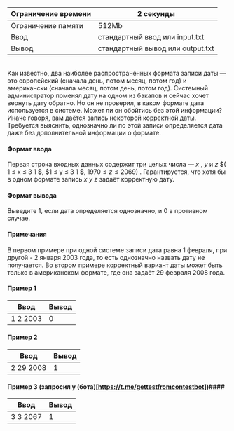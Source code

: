 | Ограничение времени 	| 2 секунды                        	|
|---------------------	|----------------------------------	|
| Ограничение памяти  	| 512Mb                            	|
| Ввод                	| стандартный ввод или input.txt   	|
| Вывод               	| стандартный вывод или output.txt 	|

\
Как известно, два наиболее распространённых формата записи даты — это европейский (сначала день, потом месяц, потом год) и американски (сначала месяц, потом день, потом год). Системный администратор поменял дату на одном из бэкапов и сейчас хочет вернуть дату обратно. Но он не проверил, в каком формате дата используется в системе. Может ли он обойтись без этой информации? 
\
Иначе говоря, вам даётся запись некоторой корректной даты. Требуется выяснить, однозначно ли по этой записи определяется дата даже без дополнительной информации о формате. 

#### Формат ввода ####
Первая строка входных данных содержит три целых числа — $x$ , $y$ и $z$ $( 1 ≤ x ≤ 3 1 $, $1 ≤ y ≤ 3 1 $, $1 9 7 0 ≤ z ≤ 2 0 6 9)$ . Гарантируется, что хотя бы в одном формате запись $x$ $y$ $z$ задаёт корректную дату. 

#### Формат вывода  ####
Выведите $1$, если дата определяется однозначно, и $0$ в противном случае.


#### Примечания ####
В первом примере при одной системе записи дата равна 1 февраля, при другой - 2 января 2003 года, то есть однозначно назвать дату не получается.
Во втором примере корректный вариант даты может быть только в американском формате, где она задаёт 29 февраля 2008 года.

#### Пример 1 ####

| Ввод                   	| Вывод 	|
|------------------------	|-------	|
| 1 2 2003 	| 0     	|

#### Пример 2 ####

| Ввод                   	| Вывод 	|
|------------------------	|-------	|
| 2 29 2008	| 1     	|

#### Пример 3 (запросил у (бота)[https://t.me/gettestfromcontestbot])####

| Ввод                   	| Вывод 	|
|------------------------	|-------	|
| 3 3 2067	| 1     	|
